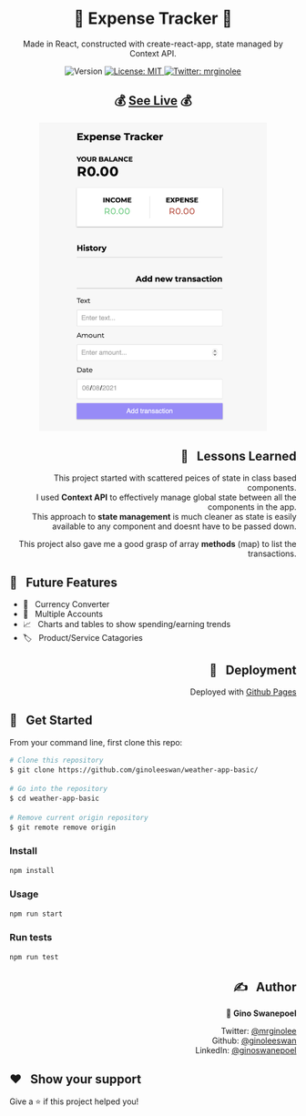 <h1 align="center">💸 Expense Tracker 💸</h1>

<p align="center"> Made in React, constructed with create-react-app, state managed by Context API. </p>
<p align="center">
  <img alt="Version" src="https://img.shields.io/badge/version-0.1.0-blue.svg?cacheSeconds=2592000" />
  <a href="#" target="_blank">
    <img alt="License: MIT" src="https://img.shields.io/badge/License-MIT-yellow.svg" />
  </a>
  <a href="https://twitter.com/mrginolee" target="_blank">
    <img alt="Twitter: mrginolee" src="https://img.shields.io/twitter/follow/mrginolee.svg?style=social" />
  </a>
</p>

<h2 align="center">💰 <a href="https://ginoleeswan.github.io/expense-tracker-react/">See Live</a> 💰</h2>

<p align="center">
  <a href="https://ginoleeswan.github.io/expense-tracker-react/">
    <img src="./images/app-screenshot.png" width="400px"  alt="expense tracker" />
  </a>
</p>

<h2 align="right">📖 &nbsp; Lessons Learned</h2>

<div align="right">

&nbsp; This project started with scattered peices of state in class based components.\
&nbsp; I used **Context API** to effectively manage global state between all the components in the app.\
&nbsp; This approach to **state management** is much cleaner as state is easily available to any component and doesnt have to be passed down.

&nbsp; This project also gave me a good grasp of array **methods** (map) to list the transactions.

</div>

## 🔮 &nbsp; Future Features

- 💱 &nbsp; Currency Converter
- 🏦 &nbsp; Multiple Accounts
- 📈 &nbsp; Charts and tables to show spending/earning trends
- 🏷️ &nbsp; Product/Service Catagories

<h2 align="right">🚀 &nbsp; Deployment</h2>
<div align="right">

Deployed with [Github Pages](https://ginoleeswan.github.io/expense-tracker-app)

</div>

## 🔨 &nbsp; Get Started

From your command line, first clone this repo:

```sh
# Clone this repository
$ git clone https://github.com/ginoleeswan/weather-app-basic/

# Go into the repository
$ cd weather-app-basic

# Remove current origin repository
$ git remote remove origin
```

### Install

```sh
npm install
```

### Usage

```sh
npm run start
```

### Run tests

```sh
npm run test
```

<div align="right">

## ✍️ &nbsp; Author

👤 **Gino Swanepoel**

&nbsp; Twitter: [@mrginolee](https://twitter.com/mrginolee)\
 &nbsp; Github: [@ginoleeswan](https://github.com/ginoleeswan)\
 &nbsp; LinkedIn: [@ginoswanepoel](https://linkedin.com/in/ginoswanepoel)

</div>

## ❤️ &nbsp; Show your support

Give a ⭐️ if this project helped you!
